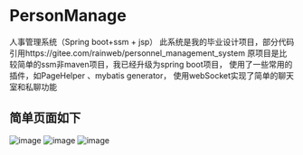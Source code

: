 # PersonManage
人事管理系统（Spring boot+ssm + jsp）
此系统是我的毕业设计项目，部分代码引用https://gitee.com/rainweb/personnel_management_system
原项目是比较简单的ssm非maven项目，我已经升级为spring boot项目，
使用了一些常用的插件，如PageHelper 、mybatis generator，
使用webSocket实现了简单的聊天室和私聊功能
## 简单页面如下
![image](http://github.com/GuoMinJim/PersonManage/raw/master/images/login.jpg)
![image](http://github.com/GuoMinJim/PersonManage/raw/master/images/index.jpg)
![image](http://github.com/GuoMinJim/PersonManage/raw/master/images/table.jpg)